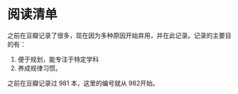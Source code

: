 # 阅读清单

之前在豆瓣记录了很多，现在因为多种原因开始弃用，并在此记录。记录的主要目的有：

1. 便于规划，能专注于特定学科
2. 养成规律习惯。

之前在豆瓣记录过 981 本，这里的编号就从 982开始。
